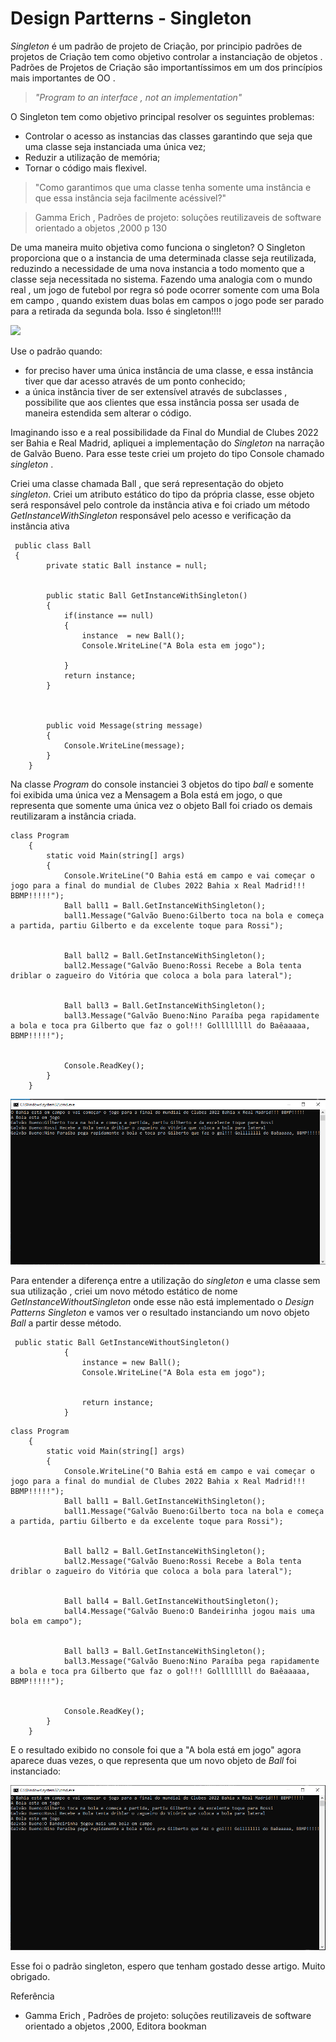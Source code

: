 # Design Partterns - Singleton
*Singleton* é um padrão de projeto de Criação, por principio padrões de projetos de Criação tem como  objetivo controlar a instanciação de objetos . Padrões de Projetos de Criação são importantíssimos em um dos princípios mais importantes de OO .

> *"Program to an interface , not an implementation"*

O Singleton tem como objetivo principal resolver os seguintes problemas:

- Controlar o acesso as instancias das classes garantindo que seja que uma classe seja instanciada uma única vez;
- Reduzir a utilização de memória;
- Tornar o código mais flexivel.

> "Como garantimos que uma classe tenha somente uma instância e que essa instância seja facilmente acéssivel?"

> Gamma Erich , Padrões de projeto: soluções reutilizaveis de software orientado a objetos ,2000 p 130



De uma maneira muito objetiva como funciona o singleton? O Singleton proporciona que o a instancia de uma determinada classe seja reutilizada, reduzindo a necessidade de uma nova instancia a todo momento que a classe seja necessitada no sistema. Fazendo uma analogia com o mundo real , um jogo de futebol por regra só pode ocorrer somente com uma Bola em campo , quando existem duas bolas em campos o jogo pode ser parado para a retirada da segunda bola. Isso é singleton!!!!

![](C:\Git\Estudos\designPattnersSingleston\singleton.PNG)

Use o padrão quando:

- for preciso haver uma única instância de uma classe, e essa instância tiver que dar acesso através de um ponto conhecido;
- a única instância tiver de ser extensível através de subclasses , possibilite que aos clientes que essa instância possa ser usada de maneira estendida sem alterar o código.

Imaginando isso e a real possibilidade da Final do Mundial de Clubes 2022 ser Bahia e Real Madrid, apliquei a implementação do *Singleton* na narração de Galvão Bueno. Para esse teste criei um projeto do tipo Console chamado *singleton* .

Criei uma classe chamada Ball , que será representação do objeto *singleton*. Criei um atributo estático do tipo da própria classe, esse objeto será responsável pelo controle da instância ativa e foi criado um método *GetInstanceWithSingleton* responsável pelo acesso e verificação da instância ativa 



```
 public class Ball
 {
        private static Ball instance = null;


        public static Ball GetInstanceWithSingleton()
        {
            if(instance == null)
            {
                instance  = new Ball();
                Console.WriteLine("A Bola esta em jogo");
              
            }
            return instance;
        }


        
        public void Message(string message)
        { 
            Console.WriteLine(message);
        }
    }
```

Na classe *Program* do console instanciei 3 objetos do tipo *ball* e somente foi exibida uma única vez a Mensagem a Bola está em jogo, o que representa que somente uma única vez o objeto Ball foi criado os demais reutilizaram a instância criada.

```
class Program
    {
        static void Main(string[] args)
        {
            Console.WriteLine("O Bahia está em campo e vai começar o jogo para a final do mundial de Clubes 2022 Bahia x Real Madrid!!! BBMP!!!!!");
            Ball ball1 = Ball.GetInstanceWithSingleton();
            ball1.Message("Galvão Bueno:Gilberto toca na bola e começa a partida, partiu Gilberto e da excelente toque para Rossi");
            
            
            Ball ball2 = Ball.GetInstanceWithSingleton();
            ball2.Message("Galvão Bueno:Rossi Recebe a Bola tenta driblar o zagueiro do Vitória que coloca a bola para lateral");


            Ball ball3 = Ball.GetInstanceWithSingleton();
            ball3.Message("Galvão Bueno:Nino Paraíba pega rapidamente a bola e toca pra Gilberto que faz o gol!!! Gollllllll do Baêaaaaa, BBMP!!!!!");


            Console.ReadKey();
        }
    }
```

![](Console1.PNG)

Para entender a diferença entre a utilização do *singleton* e uma classe sem sua utilização , criei um novo método estático de nome *GetInstanceWithoutSingleton* onde esse não está implementado o *Design Patterns Singleton* e vamos ver o resultado instanciando um novo objeto *Ball* a partir desse método.

```
 public static Ball GetInstanceWithoutSingleton()
            {
                instance = new Ball();
                Console.WriteLine("A Bola esta em jogo");


                return instance;
            }
```

```
class Program
    {
        static void Main(string[] args)
        {
            Console.WriteLine("O Bahia está em campo e vai começar o jogo para a final do mundial de Clubes 2022 Bahia x Real Madrid!!! BBMP!!!!!");
            Ball ball1 = Ball.GetInstanceWithSingleton();
            ball1.Message("Galvão Bueno:Gilberto toca na bola e começa a partida, partiu Gilberto e da excelente toque para Rossi");
            
            
            Ball ball2 = Ball.GetInstanceWithSingleton();
            ball2.Message("Galvão Bueno:Rossi Recebe a Bola tenta driblar o zagueiro do Vitória que coloca a bola para lateral");


            Ball ball4 = Ball.GetInstanceWithoutSingleton();
            ball4.Message("Galvão Bueno:O Bandeirinha jogou mais uma bola em campo");


            Ball ball3 = Ball.GetInstanceWithSingleton();
            ball3.Message("Galvão Bueno:Nino Paraíba pega rapidamente a bola e toca pra Gilberto que faz o gol!!! Gollllllll do Baêaaaaa, BBMP!!!!!");


            Console.ReadKey();
        }
    }
```

E o resultado exibido no console foi que a "A bola está em jogo" agora aparece duas vezes, o que representa que um novo objeto de *Ball* foi instanciado:

![](console2.PNG)



Esse foi o padrão singleton, espero que tenham gostado desse artigo. Muito obrigado.

Referência

- Gamma Erich , Padrões de projeto: soluções reutilizaveis de software orientado a objetos ,2000, Editora bookman
